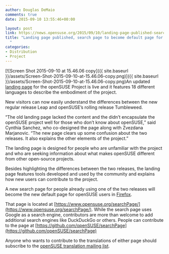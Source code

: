 ```yaml
---
author: Douglas DeMaio
comments: true
date: 2015-09-10 13:55:46+00:00

layout: post
link: https://news.opensuse.org/2015/09/10/landing-page-published-search-page-to-become-default-page-for-users/
title: "Landing page published, search page to become default page for users\
  "
categories:
- Distribution
- Project
---
```

[![Screen Shot 2015-09-10 at 15.46.06 copy]({{ site.baseurl }}/assets/Screen-Shot-2015-09-10-at-15.46.06-copy.png)]({{ site.baseurl }}/assets/Screen-Shot-2015-09-10-at-15.46.06-copy.png)An updated [landing page](https://www.opensuse.org) for the openSUSE Project is live and it features 18 different languages to describe the embodiment of the project.

New visitors can now easily understand the differences between the new regular release Leap and openSUSE’s rolling release Tumbleweed.

“The old landing page lacked the content and the didn’t encapsulate the openSUSE project well for those who don’t know about openSUSE,” said Cynthia Sanchez, who co-designed the page along with Zvezdana Marjanovic. “The new page clears up some confusion about the two releases. It also explains the other elements of the project.”

The landing page is designed for people who are unfamiliar with the project and who are seeking information about what makes openSUSE different from other open-source projects.

Besides highlighting the differences between the two releases, the landing page features tools developed and used by the community and explains how new users can contribute to the project.

A new search page for people already using one of the two releases will become the new default page for openSUSE users in [Firefox](https://www.mozilla.org/en-US/firefox/products/).

That page is located at [https://www.opensuse.org/searchPage/](https://www.opensuse.org/searchPage/). While the search page uses Google as a search engine, contributors are more than welcome to add additional search engines like DuckDuckGo or others. People can contribute to the page at [https://github.com/openSUSE/searchPage](https://github.com/openSUSE/searchPage)

Anyone who wants to contribute to the translations of either page should subscribe to the [openSUSE translation mailing list](http://lists.opensuse.org).

		
